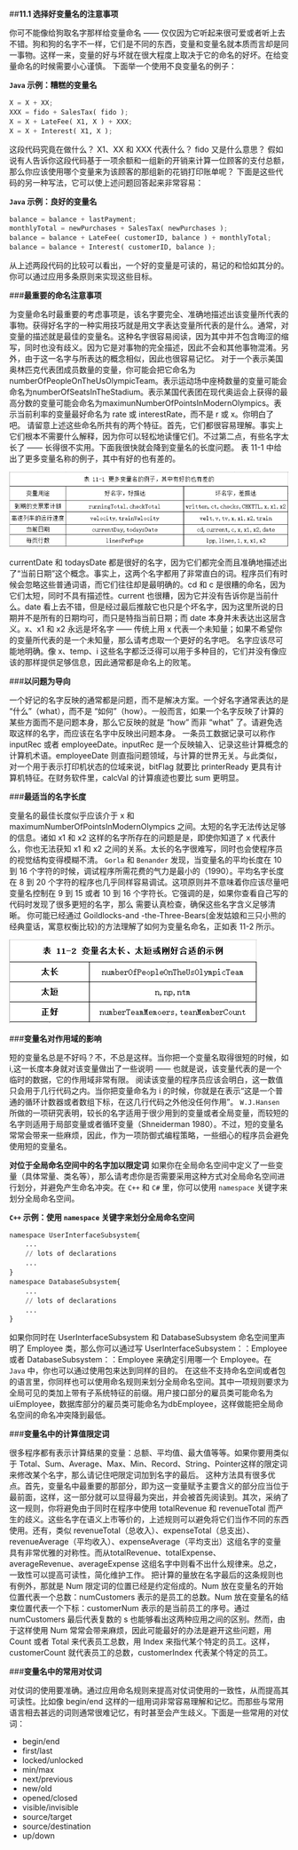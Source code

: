 ##**11.1 选择好变量名的注意事项**

你可不能像给狗取名字那样给变量命名 —— 仅仅因为它听起来很可爱或者听上去不错。狗和狗的名字不一样，它们是不同的东西，变量和变量名就本质而言却是同一事物。这样一来，变量的好与坏就在很大程度上取决于它的命名的好坏。在给变量命名的时候需要小心谨慎。
下面举一个使用不良变量名的例子：

**`Java` 示例：糟糕的变量名**
```python
X = X + XX;
XXX = fido + SalesTax( fido );
X = X + LateFee( X1, X ) + XXX;
X = X + Interest( X1, X );
```
这段代码究竟在做什么？ X1、XX 和 XXX 代表什么？ fido 又是什么意思？ 假如说有人告诉你这段代码基于一项余额和一组新的开销来计算一位顾客的支付总额，那么你应该使用哪个变量来为该顾客的那组新的花销打印账单呢？
下面是这些代码的另一种写法，它可以使上述问题回答起来非常容易：

**`Java` 示例：良好的变量名**
```python
balance = balance + lastPayment;
monthlyTotal = newPurchases + SalesTax( newPurchases );
balance = balance + LateFee( customerID, balance ) + monthlyTotal;
balance = balance + Interest( customerID, balance );
```
从上述两段代码的比较可以看出，一个好的变量是可读的，易记的和恰如其分的。你可以通过应用多条原则来实现这些目标。

###**最重要的命名注意事项**

为变量命名时最重要的考虑事项是，该名字要完全、准确地描述出该变量所代表的事物。获得好名字的一种实用技巧就是用文字表达变量所代表的是什么。通常，对变量的描述就是最佳的变量名。这种名字很容易阅读，因为其中并不包含晦涩的缩写，同时也没有歧义。因为它是对事物的完全描述，因此不会和其他事物混淆。另外，由于这一名字与所表达的概念相似，因此也很容易记忆。
对于一个表示美国奥林匹克代表团成员数量的变量，你可能会把它命名为numberOfPeopleOnTheUsOlympicTeam。表示运动场中座椅数量的变量可能会命名为numberOfSeatsInTheStadium。表示某国代表团在现代奥运会上获得的最高分数的变量可能会命名为maximunNumberOfPointsInModernOlympics。表示当前利率的变量最好命名为 rate 或 interestRate，而不是 r 或 x。你明白了吧。
请留意上述这些命名所共有的两个特征。首先，它们都很容易理解。事实上它们根本不需要什么解释，因为你可以轻松地读懂它们。不过第二点，有些名字太长了 —— 长得很不实用。下面我很快就会降到变量名的长度问题。
表 11-1 中给出了更多变量名称的例子，其中有好的也有差的。

![table 11-1](/image/11-1.png)

currentDate 和 todaysDate 都是很好的名字，因为它们都完全而且准确地描述出了“当前日期”这个概念。事实上，这两个名字都用了非常直白的词。程序员们有时候会忽略这些普通词语，而它们往往却是最明确的。cd 和 c 是很糟的命名，因为它们太短，同时不具有描述性。current 也很糟，因为它并没有告诉你是当前什么。date 看上去不错，但是经过最后推敲它也只是个坏名字，因为这里所说的日期并不是所有的日期均可，而只是特指当前日期；而 date 本身并未表达出这层含义。x、x1 和 x2 永远是坏名字 —— 传统上用 x 代表一个未知量；如果不希望你的变量所代表的是一个未知量，那么请考虑取一个更好的名字吧。
名字应该尽可能地明确。像 x、temp、i 这些名字都泛泛得可以用于多种目的，它们并没有像应该的那样提供足够信息，因此通常都是命名上的败笔。

###**以问题为导向**

一个好记的名字反映的通常都是问题，而不是解决方案。一个好名字通常表达的是 “什么”（what），而不是 “如何”（how）。一般而言，如果一个名字反映了计算的某些方面而不是问题本身，那么它反映的就是 “how” 而非 “what” 了。请避免选取这样的名字，而应该在名字中反映出问题本身。
一条员工数据记录可以称作 inputRec 或者 employeeDate。inputRec 是一个反映输入、记录这些计算概念的计算机术语。employeeDate 则直指问题领域，与计算的世界无关。与此类似，对一个用于表示打印机状态的位域来说，bitFlag 就要比 printerReady 更具有计算机特征。在财务软件里，calcVal 的计算痕迹也要比 sum 更明显。

###**最适当的名字长度**

变量名的最佳长度似乎应该介于 x 和 maximumNumberOfPointsInModernOlympics 之间。太短的名字无法传达足够的信息。诸如 x1 和 x2 这样的名字所存在的问题是是，即使你知道了 x 代表什么，你也无法获知 x1 和 x2 之间的关系。太长的名字很难写，同时也会使程序员的视觉结构变得模糊不清。
`Gorla` 和 `Benander` 发现，当变量名的平均长度在 10 到 16 个字符的时候，调试程序所需花费的气力是最小的（1990）。平均名字长度在 8 到 20 个字符的程序也几乎同样容易调试。这项原则并不意味着你应该尽量吧变量名控制在 9 到 15 或者 10 到 16 个字符长。它强调的是，如果你查看自己写的代码时发现了很多更短的名字，那么 需要认真检查，确保这些名字含义足够清晰。
你可能已经通过 Goildlocks-and -the-Three-Bears(金发姑娘和三只小熊的经典童话，寓意权衡比较)的方法理解了如何为变量名命名，正如表 11-2 所示。

![table 11-2](/image/11-2.png)

###**变量名对作用域的影响**

短的变量名总是不好吗？不，不总是这样。当你把一个变量名取得很短的时候，如 i,这一长度本身就对该变量做出了一些说明  —— 也就是说，该变量代表的是一个临时的数据，它的作用域非常有限。
阅读该变量的程序员应该会明白，这一数值只会用于几行代码之内。当你把变量命名为 i 的时候，你就是在表示“这是一个普通的循环计数器或者数组下标，在这几行代码之外他没任何作用”。
`W.J.Hansen` 所做的一项研究表明，较长的名字适用于很少用到的变量或者全局变量，而较短的名字则适用于局部变量或者循环变量（Shneiderman 1980）。不过，短的变量名常常会带来一些麻烦，因此，作为一项防御式编程策略，一些细心的程序员会避免使用短的变量名。

**对位于全局命名空间中的名字加以限定词**   如果你在全局命名空间中定义了一些变量（具体常量、类名等），那么请考虑你是否需要采用这种方式对全局命名空间进行划分，并避免产生命名冲突。在 `C++` 和 `C#` 里，你可以使用 `namespace` 关键字来划分全局命名空间。

**`C++` 示例：使用 `namespace` 关键字来划分全局命名空间**
```python
namespace UserInterfaceSubsystem{
    ...
    // lots of declarations
    ...
}
namespace DatabaseSubsystem{
    ...
    // lots of declarations
    ...
}
```
如果你同时在 UserInterfaceSubsystem 和 DatabaseSubsystem 命名空间里声明了 Employee 类，那么你可以通过写 UserInterfaceSubsystem：：Employee 或者 DatabaseSubsystem：：Employee 来确定引用哪一个 Employee。在 `Java` 中，你也可以通过使用包来达到同样的目的。
在这些不支持命名空间或者包的语言里，你同样也可以使用命名规则来划分全局命名空间。其中一项规则要求为全局可见的类加上带有子系统特征的前缀。用户接口部分的雇员类可能命名为 uiEmployee，数据库部分的雇员类可能命名为dbEmployee，这样做能把全局命名空间的命名冲突降到最低。

###**变量名中的计算值限定词**

很多程序都有表示计算结果的变量：总额、平均值、最大值等等。如果你要用类似于 Total、Sum、Average、Max、Min、Record、String、Pointer这样的限定词来修改某个名字，那么请记住吧限定词加到名字的最后。
这种方法具有很多优点。首先，变量名中最重要的那部分，即为这一变量赋予主要含义的部分应当位于最前面，这样，这一部分就可以显得最为突出，并会被首先阅读到。其次，采纳了这一规则，你将避免由于同时在程序中使用 totalRevenue 和 revenueTotal 而产生的歧义。这些名字在语义上市等价的，上述规则可以避免将它们当作不同的东西使用。还有，类似 revenueTotal（总收入）、expenseTotal（总支出）、revenueAverage（平均收入）、expenseAverage（平均支出）这组名字的变量具有非常优雅的对称性。而从totalRevenue、totalExpense、averageRevenue、averageExpense 这组名字中则看不出什么规律来。总之，一致性可以提高可读性，简化维护工作。
把计算的量放在名字最后的这条规则也有例外，那就是 Num 限定词的位置已经是约定俗成的。Num 放在变量名的开始位置代表一个总数：numCustomers 表示的是员工的总数。Num 放在变量名的结束位置代表一个下标：customerNum 表示的是当前员工的序号。通过 numCustomers 最后代表复数的 s 也能够看出这两种应用之间的区别。然而，由于这样使用 Num 常常会带来麻烦，因此可能最好的办法是避开这些问题，用 Count 或者 Total 来代表员工总数，用 Index 来指代某个特定的员工。这样，customerCount 就代表员工的总数，customerIndex 代表某个特定的员工。

###**变量名中的常用对仗词**

对仗词的使用要准确。通过应用命名规则来提高对仗词使用的一致性，从而提高其可读性。比如像 begin/end 这样的一组用词非常容易理解和记忆。而那些与常用语言相去甚远的词则通常很难记忆，有时甚至会产生歧义。下面是一些常用的对仗词：
* begin/end
* first/last
* locked/unlocked
* min/max
* next/previous
* new/old
* opened/closed
* visible/invisible
* source/target
* source/destination
* up/down
